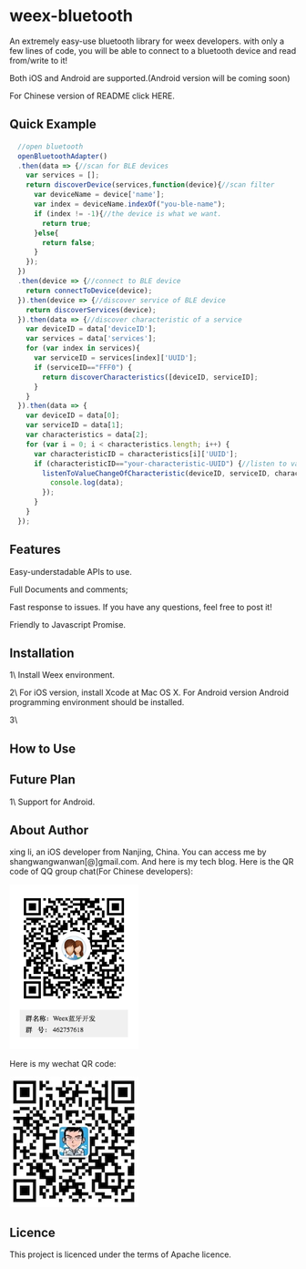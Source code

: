 # weex-bluetooth
An extremely easy-use bluetooth library for weex developers. with only a few lines of code, you will be able to connect to a bluetooth device and read from/write to it!

Both iOS and Android are supported.(Android version will be coming soon)

For Chinese version of README click HERE.

## Quick Example
``` javascript
  //open bluetooth
  openBluetoothAdapter()
  .then(data => {//scan for BLE devices
    var services = [];
    return discoverDevice(services,function(device){//scan filter
      var deviceName = device['name'];
      var index = deviceName.indexOf("you-ble-name");
      if (index != -1){//the device is what we want.
        return true;
      }else{
        return false;
      }
    });
  })
  .then(device => {//connect to BLE device
    return connectToDevice(device);
  }).then(device => {//discover service of BLE device
    return discoverServices(device);
  }).then(data => {//discover characteristic of a service
    var deviceID = data['deviceID'];
    var services = data['services'];
    for (var index in services){
      var serviceID = services[index]['UUID'];
      if (serviceID=="FFF0") {
        return discoverCharacteristics([deviceID, serviceID];
      }
    }
  }).then(data => {
    var deviceID = data[0];
    var serviceID = data[1];
    var characteristics = data[2];
    for (var i = 0; i < characteristics.length; i++) {
      var characteristicID = characteristics[i]['UUID'];
      if (characteristicID=="your-characteristic-UUID") {//listen to value change of characteristic
        listenToValueChangeOfCharacteristic(deviceID, serviceID, characteristicID,function(data){
          console.log(data);
        });
      }
    }
  });

```

## Features
Easy-understadable APIs to use.

Full Documents and comments;

Fast response to issues. If you have any questions, feel free to post it!

Friendly to Javascript Promise.

## Installation
1\ Install Weex environment.

2\ For iOS version, install Xcode at Mac OS X. For Android version Android programming environment should be installed.

3\

## How to Use

## Future Plan
1\ Support for Android.

## About Author
xing li, an iOS developer from Nanjing, China. You can access me by shangwangwanwan[@]gmail.com. And here is my tech blog.
Here is the QR code of QQ group chat(For Chinese developers):

![](qqgroup_qrcode.png)

Here is my wechat QR code:

![](wechat_qrcode.jpg)

## Licence
This project is licenced under the terms of Apache licence.
